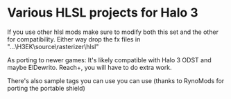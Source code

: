 # Various HLSL projects for Halo 3

If you use other hlsl mods make sure to modify both this set and the other for compatibility. Either way drop the fx files in "...\H3EK\source\rasterizer\hlsl"

As porting to newer games: It's likely compatible with Halo 3 ODST and maybe ElDewrito. Reach+, you will have to do extra work.

There's also sample tags you can use you can use (thanks to RynoMods for porting the portable shield)
